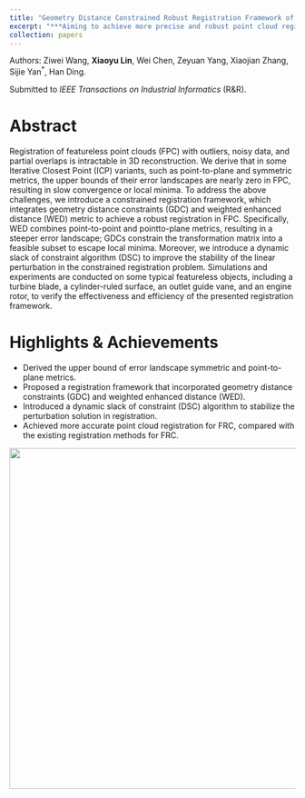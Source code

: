 ```yaml
---
title: "Geometry Distance Constrained Robust Registration Framework of Featureless Point Clouds"
excerpt: "***Aiming to achieve more precise and robust point cloud registration between partially-overlapped featureless point clouds.*** <br/><img src='/images/papers/realScene.png' width='500'>"
collection: papers
---
```

Authors: Ziwei Wang, **Xiaoyu Lin**, Wei Chen, Zeyuan Yang, Xiaojian Zhang, Sijie Yan<sup>\*</sup>, Han Ding.

Submitted to _IEEE Transactions on Industrial Informatics_ (R&R).

Abstract
======
Registration of featureless point clouds (FPC) with outliers, noisy data, and partial overlaps is intractable in 3D reconstruction. We derive that in some Iterative Closest Point (ICP) variants, such as point-to-plane and symmetric metrics, the upper bounds of their error landscapes are nearly zero in FPC, resulting in slow convergence or local minima. To address the above challenges, we introduce a constrained registration framework, which integrates geometry distance constraints (GDC) and weighted enhanced distance (WED) metric to achieve a robust registration in FPC. Specifically, WED combines point-to-point and pointto-plane metrics, resulting in a steeper error landscape; GDCs constrain the transformation matrix into a feasible subset to escape local minima. Moreover, we introduce a dynamic slack of constraint algorithm (DSC) to improve the stability of the linear perturbation in the constrained registration problem. Simulations and experiments are conducted on some typical featureless objects, including a turbine blade, a cylinder-ruled surface, an outlet guide vane, and an engine rotor, to verify the effectiveness and efficiency of the presented registration framework.

Highlights & Achievements
======
* Derived the upper bound of error landscape symmetric and point-to-plane metrics.
* Proposed a registration framework that incorporated geometry distance constraints (GDC) and weighted enhanced distance (WED). 
* Introduced a dynamic slack of constraint (DSC) algorithm to stabilize the perturbation solution in registration.
* Achieved more accurate point cloud registration for FRC, compared with the existing registration methods for FRC.
<div align=center>
<img src="/images/papers/results.png" width="600" />
</div>

